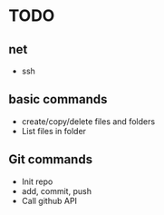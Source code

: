 # TODO

## net

- ssh

## basic commands

- create/copy/delete files and folders
- List files in folder

## Git commands

- Init repo
- add, commit, push
- Call github API